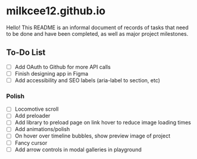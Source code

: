 # milkcee12.github.io

Hello! This README is an informal document of records of tasks that need to be done and have been completed, as well as major project milestones.

## To-Do List

- [ ] Add OAuth to Github for more API calls
- [ ] Finish designing app in Figma
- [ ] Add accessibility and SEO labels (aria-label to section, etc)

### Polish

- [ ] Locomotive scroll
- [ ] Add preloader
- [ ] Add library to preload page on link hover to reduce image loading times
- [ ] Add animations/polish
- [ ] On hover over timeline bubbles, show preview image of project
- [ ] Fancy cursor
- [ ] Add arrow controls in modal galleries in playground
